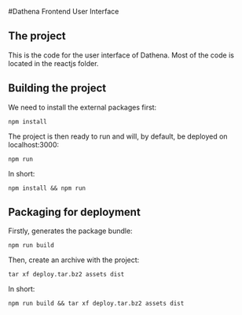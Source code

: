 #Dathena Frontend User Interface
## The project
This is the code for the user interface of Dathena. Most of the code is located in the reactjs
folder.

## Building the project
We need to install the external packages first:

    npm install

The project is then ready to run and will, by default, be deployed on localhost:3000:

    npm run

In short:

    npm install && npm run

## Packaging for deployment
Firstly, generates the package bundle:

    npm run build

Then, create an archive with the project:

    tar xf deploy.tar.bz2 assets dist

In short:

    npm run build && tar xf deploy.tar.bz2 assets dist
